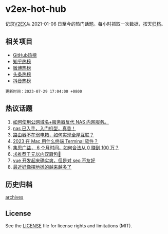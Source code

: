 # v2ex-hot-hub

 记录[V2EX](https://www.v2ex.com/)从 2021-01-06 日至今的热门话题。每小时抓取一次数据，按天[归档](archives)。
 
 ## 相关项目

- [GitHub热榜](https://github.com/snaildev/github-hot-hub)
- [知乎热榜](https://github.com/snaildev/zhihu-hot-hub)
- [微博热榜](https://github.com/snaildev/weibo-hot-hub)
- [头条热榜](https://github.com/snaildev/toutiao-hot-hub)
- [抖音热榜](https://github.com/snaildev/douyin-hot-hub)


 `更新时间：2023-07-29 17:04:00 +0800`

## 热议话题

1. [如何使用公网域名+服务器反代 NAS 内网服务。](https://www.v2ex.com/t/960677)
1. [nas 已入手，入门机型，真香！](https://www.v2ex.com/t/960662)
1. [路由器不在弱电箱，如何实现全屋互联？](https://www.v2ex.com/t/960711)
1. [2023 在 Mac 用什么终端 Terminal 软件？](https://www.v2ex.com/t/960631)
1. [集思广益， 6 个月时间，如何合法从 0 赚到 100 万？](https://www.v2ex.com/t/960634)
1. [求推荐千元以内双肩包🎒](https://www.v2ex.com/t/960658)
1. [vue 开发起来确实爽，但是对 seo 不友好](https://www.v2ex.com/t/960689)
1. [最近好像摆地摊的越来越多了](https://www.v2ex.com/t/960727)

## 历史归档

[archives](archives)

## License

See the [LICENSE](LICENSE) file for license rights and limitations (MIT).
